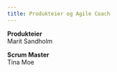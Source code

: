 ```yaml
---
title: Produkteier og Agile Coach
---
```


**Produkteier**  
Marit Sandholm

**Scrum Master**  
Tina Moe
